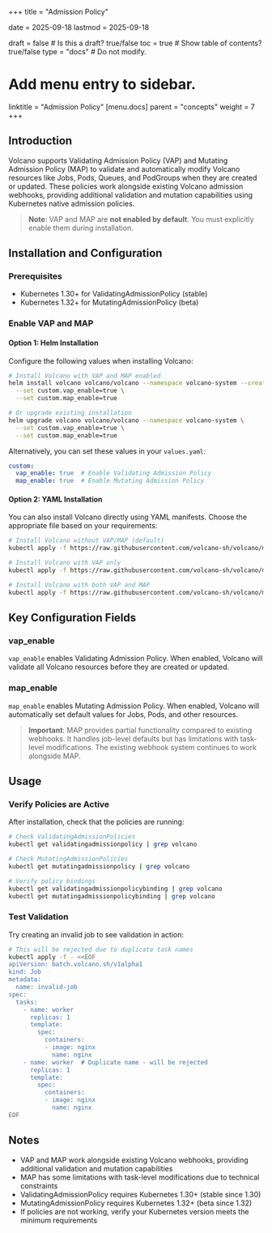 +++
title = "Admission Policy"

date = 2025-09-18
lastmod = 2025-09-18

draft = false  # Is this a draft? true/false
toc = true  # Show table of contents? true/false
type = "docs"  # Do not modify.

# Add menu entry to sidebar.
linktitle = "Admission Policy"
[menu.docs]
  parent = "concepts"
  weight = 7
+++

## Introduction
Volcano supports Validating Admission Policy (VAP) and Mutating Admission Policy (MAP) to validate and automatically modify Volcano resources like Jobs, Pods, Queues, and PodGroups when they are created or updated. These policies work alongside existing Volcano admission webhooks, providing additional validation and mutation capabilities using Kubernetes native admission policies.

> **Note**: VAP and MAP are **not enabled by default**. You must explicitly enable them during installation.

## Installation and Configuration
### Prerequisites
- Kubernetes 1.30+ for ValidatingAdmissionPolicy (stable)
- Kubernetes 1.32+ for MutatingAdmissionPolicy (beta)

### Enable VAP and MAP

#### Option 1: Helm Installation
Configure the following values when installing Volcano:

```bash
# Install Volcano with VAP and MAP enabled
helm install volcano volcano/volcano --namespace volcano-system --create-namespace \
  --set custom.vap_enable=true \
  --set custom.map_enable=true

# Or upgrade existing installation
helm upgrade volcano volcano/volcano --namespace volcano-system \
  --set custom.vap_enable=true \
  --set custom.map_enable=true
```

Alternatively, you can set these values in your `values.yaml`:

```yaml
custom:
  vap_enable: true  # Enable Validating Admission Policy
  map_enable: true  # Enable Mutating Admission Policy
```

#### Option 2: YAML Installation
You can also install Volcano directly using YAML manifests. Choose the appropriate file based on your requirements:

```bash
# Install Volcano without VAP/MAP (default)
kubectl apply -f https://raw.githubusercontent.com/volcano-sh/volcano/master/installer/volcano-development.yaml

# Install Volcano with VAP only
kubectl apply -f https://raw.githubusercontent.com/volcano-sh/volcano/master/installer/volcano-development-vap.yaml

# Install Volcano with both VAP and MAP
kubectl apply -f https://raw.githubusercontent.com/volcano-sh/volcano/master/installer/volcano-development-vap-map.yaml
```


## Key Configuration Fields

### vap_enable
`vap_enable` enables Validating Admission Policy. When enabled, Volcano will validate all Volcano resources before they are created or updated.

### map_enable
`map_enable` enables Mutating Admission Policy. When enabled, Volcano will automatically set default values for Jobs, Pods, and other resources.

> **Important**: MAP provides partial functionality compared to existing webhooks. It handles job-level defaults but has limitations with task-level modifications. The existing webhook system continues to work alongside MAP.

## Usage

### Verify Policies are Active
After installation, check that the policies are running:

```bash
# Check ValidatingAdmissionPolicies
kubectl get validatingadmissionpolicy | grep volcano

# Check MutatingAdmissionPolicies
kubectl get mutatingadmissionpolicy | grep volcano

# Verify policy bindings
kubectl get validatingadmissionpolicybinding | grep volcano
kubectl get mutatingadmissionpolicybinding | grep volcano
```

### Test Validation
Try creating an invalid job to see validation in action:

```bash
# This will be rejected due to duplicate task names
kubectl apply -f - <<EOF
apiVersion: batch.volcano.sh/v1alpha1
kind: Job
metadata:
  name: invalid-job
spec:
  tasks:
    - name: worker
      replicas: 1
      template:
        spec:
          containers:
          - image: nginx
            name: nginx
    - name: worker  # Duplicate name - will be rejected
      replicas: 1
      template:
        spec:
          containers:
          - image: nginx
            name: nginx
EOF
```

## Notes
- VAP and MAP work alongside existing Volcano webhooks, providing additional validation and mutation capabilities
- MAP has some limitations with task-level modifications due to technical constraints
- ValidatingAdmissionPolicy requires Kubernetes 1.30+ (stable since 1.30)
- MutatingAdmissionPolicy requires Kubernetes 1.32+ (beta since 1.32)
- If policies are not working, verify your Kubernetes version meets the minimum requirements